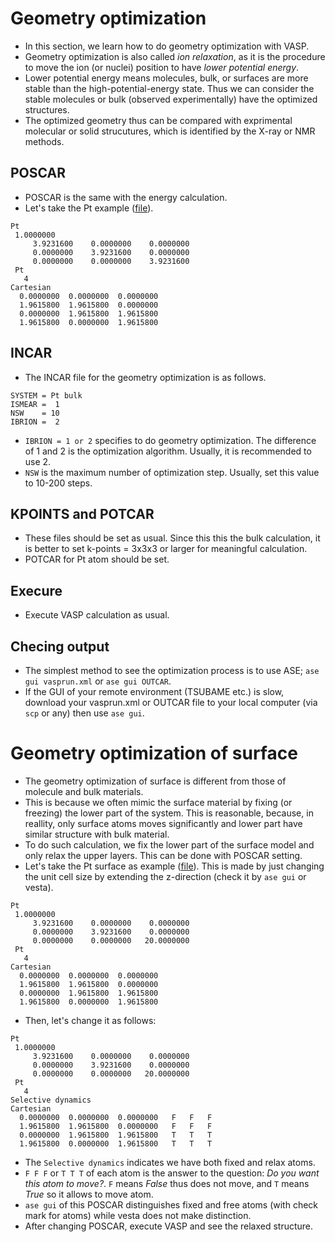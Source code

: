 # Geometry optimization
* In this section, we learn how to do geometry optimization with VASP.
* Geometry optimization is also called *ion relaxation*, as it is the procedure to move the ion (or nuclei) position to have *lower potential energy*.
* Lower potential energy means molecules, bulk, or surfaces are more stable than the high-potential-energy state. Thus we can consider the stable molecules or bulk (observed experimentally) have the optimized structures.
* The optimized geometry thus can be compared with exprimental molecular or solid strucutures, which is identified by the X-ray or NMR methods.

## POSCAR
* POSCAR is the same with the energy calculation.
* Let's take the Pt example ([file](./Pt_POSCAR)).
```
Pt 
 1.0000000
     3.9231600    0.0000000    0.0000000
     0.0000000    3.9231600    0.0000000
     0.0000000    0.0000000    3.9231600
 Pt 
   4
Cartesian
  0.0000000  0.0000000  0.0000000
  1.9615800  1.9615800  0.0000000
  0.0000000  1.9615800  1.9615800
  1.9615800  0.0000000  1.9615800

```

## INCAR
* The INCAR file for the geometry optimization is as follows.
```
SYSTEM = Pt bulk
ISMEAR =  1
NSW    = 10
IBRION =  2
```
* `IBRION = 1 or 2` specifies to do geometry optimization. The difference of 1 and 2 is the optimization algorithm. Usually, it is recommended to use 2.
* `NSW` is the maximum number of optimization step. Usually, set this value to 10-200 steps.

## KPOINTS and POTCAR
* These files should be set as usual. Since this this the bulk calculation, it is better to set k-points = 3x3x3 or larger for meaningful calculation.
* POTCAR for Pt atom should be set.

## Execure
* Execute VASP calculation as usual.

## Checing output
* The simplest method to see the optimization process is to use ASE; `ase gui vasprun.xml` or `ase gui OUTCAR`.
* If the GUI of your remote environment (TSUBAME etc.) is slow, download your vasprun.xml or OUTCAR file to your local computer (via `scp` or any) then use `ase gui`.

# Geometry optimization of surface
* The geometry optimization of surface is different from those of molecule and bulk materials.
* This is because we often mimic the surface material by fixing (or freezing) the lower part of the system. This is reasonable, because, in reallity, only surface atoms moves significantly and lower part have similar structure with bulk material.
* To do such calculation, we fix the lower part of the surface model and only relax the upper layers. This can be done with POSCAR setting.
* Let's take the Pt surface as example ([file](./Pt_surface_POSCAR)). This is made by just changing the unit cell size by extending the z-direction (check it by `ase gui` or vesta).
```
Pt 
 1.0000000
     3.9231600    0.0000000    0.0000000
     0.0000000    3.9231600    0.0000000
     0.0000000    0.0000000   20.0000000
 Pt 
   4
Cartesian
  0.0000000  0.0000000  0.0000000
  1.9615800  1.9615800  0.0000000
  0.0000000  1.9615800  1.9615800
  1.9615800  0.0000000  1.9615800
```
* Then, let's change it as follows:
```
Pt 
 1.0000000
     3.9231600    0.0000000    0.0000000
     0.0000000    3.9231600    0.0000000
     0.0000000    0.0000000   20.0000000
 Pt 
   4
Selective dynamics
Cartesian
  0.0000000  0.0000000  0.0000000   F   F   F
  1.9615800  1.9615800  0.0000000   F   F   F
  0.0000000  1.9615800  1.9615800   T   T   T
  1.9615800  0.0000000  1.9615800   T   T   T
```
* The `Selective dynamics` indicates we have both fixed and relax atoms.
* `F F F` or `T T T` of each atom is the answer to the question: *Do you want this atom to move?*. `F` means *False* thus does not move, and `T` means *True* so it allows to move atom.
* `ase gui` of this POSCAR distinguishes fixed and free atoms (with check mark for atoms) while vesta does not make distinction.
* After changing POSCAR, execute VASP and see the relaxed structure.

## 